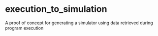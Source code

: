 # execution_to_simulation
A proof of concept for generating a simulator using data retrieved during program execution
